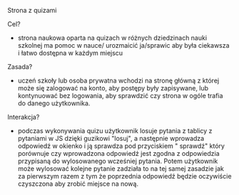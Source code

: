 Strona z quizami

Cel? 

- strona naukowa oparta na quizach w różnych dziedzinach nauki szkolnej ma pomoc w nauce/ urozmaicić ja/sprawic aby była ciekawsza i łatwo dostępna w każdym miejscu

Zasada? 

- uczeń szkoły lub osoba prywatna wchodzi na stronę główną z której może się zalogować na konto, aby postępy były zapisywane, lub kontynuować bez logowania, aby sprawdzić czy strona w ogóle trafia do danego       użytkownika.

Interakcja? 

- podczas wykonywania quizu użytkownik losuje pytania z tablicy z pytaniami w JS dzięki guzikowi "losuj", a następnie wprowadza odpowiedź w okienko i ją sprawdza pod przyciskiem " sprawdź" który porównuje czy     wprowadzona odpowiedź jest zgodna z odpowiedzia przypisaną do wylosowanego wcześniej pytania. Potem użytkownik może wylosować kolejne pytanie zadziała to na tej samej zasadzie jak za pierwszym razem z tym że    poprzednia odpowiedź będzie oczywiście czyszczona aby zrobić miejsce na nową.
